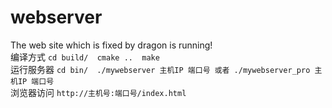 # webserver<br>
The web site which is fixed by dragon is running!<br>
编译方式  ```cd build/  cmake ..  make```<br>
运行服务器  ```cd bin/  ./mywebserver 主机IP 端口号 或者 ./mywebserver_pro 主机IP 端口号```<br>
浏览器访问  ```http://主机号:端口号/index.html```<br>

